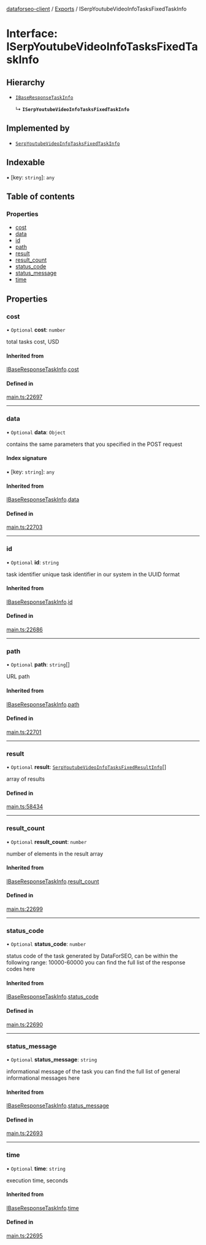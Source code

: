 [dataforseo-client](../README.md) / [Exports](../modules.md) / ISerpYoutubeVideoInfoTasksFixedTaskInfo

# Interface: ISerpYoutubeVideoInfoTasksFixedTaskInfo

## Hierarchy

- [`IBaseResponseTaskInfo`](IBaseResponseTaskInfo.md)

  ↳ **`ISerpYoutubeVideoInfoTasksFixedTaskInfo`**

## Implemented by

- [`SerpYoutubeVideoInfoTasksFixedTaskInfo`](../classes/SerpYoutubeVideoInfoTasksFixedTaskInfo.md)

## Indexable

▪ [key: `string`]: `any`

## Table of contents

### Properties

- [cost](ISerpYoutubeVideoInfoTasksFixedTaskInfo.md#cost)
- [data](ISerpYoutubeVideoInfoTasksFixedTaskInfo.md#data)
- [id](ISerpYoutubeVideoInfoTasksFixedTaskInfo.md#id)
- [path](ISerpYoutubeVideoInfoTasksFixedTaskInfo.md#path)
- [result](ISerpYoutubeVideoInfoTasksFixedTaskInfo.md#result)
- [result\_count](ISerpYoutubeVideoInfoTasksFixedTaskInfo.md#result_count)
- [status\_code](ISerpYoutubeVideoInfoTasksFixedTaskInfo.md#status_code)
- [status\_message](ISerpYoutubeVideoInfoTasksFixedTaskInfo.md#status_message)
- [time](ISerpYoutubeVideoInfoTasksFixedTaskInfo.md#time)

## Properties

### cost

• `Optional` **cost**: `number`

total tasks cost, USD

#### Inherited from

[IBaseResponseTaskInfo](IBaseResponseTaskInfo.md).[cost](IBaseResponseTaskInfo.md#cost)

#### Defined in

[main.ts:22697](https://github.com/dataforseo/TypeScriptClient/blob/7ca1aa4/main.ts#L22697)

___

### data

• `Optional` **data**: `Object`

contains the same parameters that you specified in the POST request

#### Index signature

▪ [key: `string`]: `any`

#### Inherited from

[IBaseResponseTaskInfo](IBaseResponseTaskInfo.md).[data](IBaseResponseTaskInfo.md#data)

#### Defined in

[main.ts:22703](https://github.com/dataforseo/TypeScriptClient/blob/7ca1aa4/main.ts#L22703)

___

### id

• `Optional` **id**: `string`

task identifier
unique task identifier in our system in the UUID format

#### Inherited from

[IBaseResponseTaskInfo](IBaseResponseTaskInfo.md).[id](IBaseResponseTaskInfo.md#id)

#### Defined in

[main.ts:22686](https://github.com/dataforseo/TypeScriptClient/blob/7ca1aa4/main.ts#L22686)

___

### path

• `Optional` **path**: `string`[]

URL path

#### Inherited from

[IBaseResponseTaskInfo](IBaseResponseTaskInfo.md).[path](IBaseResponseTaskInfo.md#path)

#### Defined in

[main.ts:22701](https://github.com/dataforseo/TypeScriptClient/blob/7ca1aa4/main.ts#L22701)

___

### result

• `Optional` **result**: [`SerpYoutubeVideoInfoTasksFixedResultInfo`](../classes/SerpYoutubeVideoInfoTasksFixedResultInfo.md)[]

array of results

#### Defined in

[main.ts:58434](https://github.com/dataforseo/TypeScriptClient/blob/7ca1aa4/main.ts#L58434)

___

### result\_count

• `Optional` **result\_count**: `number`

number of elements in the result array

#### Inherited from

[IBaseResponseTaskInfo](IBaseResponseTaskInfo.md).[result_count](IBaseResponseTaskInfo.md#result_count)

#### Defined in

[main.ts:22699](https://github.com/dataforseo/TypeScriptClient/blob/7ca1aa4/main.ts#L22699)

___

### status\_code

• `Optional` **status\_code**: `number`

status code of the task
generated by DataForSEO, can be within the following range: 10000-60000
you can find the full list of the response codes here

#### Inherited from

[IBaseResponseTaskInfo](IBaseResponseTaskInfo.md).[status_code](IBaseResponseTaskInfo.md#status_code)

#### Defined in

[main.ts:22690](https://github.com/dataforseo/TypeScriptClient/blob/7ca1aa4/main.ts#L22690)

___

### status\_message

• `Optional` **status\_message**: `string`

informational message of the task
you can find the full list of general informational messages here

#### Inherited from

[IBaseResponseTaskInfo](IBaseResponseTaskInfo.md).[status_message](IBaseResponseTaskInfo.md#status_message)

#### Defined in

[main.ts:22693](https://github.com/dataforseo/TypeScriptClient/blob/7ca1aa4/main.ts#L22693)

___

### time

• `Optional` **time**: `string`

execution time, seconds

#### Inherited from

[IBaseResponseTaskInfo](IBaseResponseTaskInfo.md).[time](IBaseResponseTaskInfo.md#time)

#### Defined in

[main.ts:22695](https://github.com/dataforseo/TypeScriptClient/blob/7ca1aa4/main.ts#L22695)
